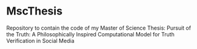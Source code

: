# MscThesis
Repository to contain the code of my Master of Science Thesis: Pursuit of the Truth: A Philosophically Inspired Computational Model for Truth Verification in Social Media
